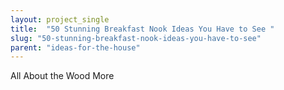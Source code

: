 ```yaml
---
layout: project_single
title:  "50 Stunning Breakfast Nook Ideas You Have to See ️"
slug: "50-stunning-breakfast-nook-ideas-you-have-to-see"
parent: "ideas-for-the-house"
---
```

All About the Wood                                                                                                                                                     More